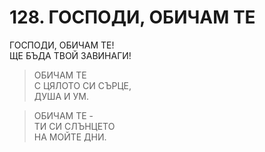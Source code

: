 # 128. ГОСПОДИ, ОБИЧАМ ТЕ  
  
ГОСПОДИ, ОБИЧАМ ТЕ!  
ЩЕ БЪДА ТВОЙ ЗАВИНАГИ!  
  
> ОБИЧАМ ТЕ  
> С ЦЯЛОТО СИ СЪРЦЕ,  
> ДУША И УМ.  

> ОБИЧАМ ТЕ -  
> ТИ СИ СЛЪНЦЕТО  
> НА МОЙТЕ ДНИ.   


<DownloadsButton pdf="/pdf/128-gospodi-obicham-te.pdf" />

<DownloadChordsButton pdf="/chords/128-gospodi-obicham-te_akord.pdf"/>
